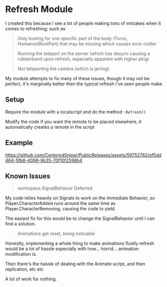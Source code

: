 # Refresh Module

I created this because I see a lot of people making tons of mistakes when it comes to refreshing; such as
> Only looking for one specific part of the body (Torso, HumanoidRootPart) that may be missing which causes error clutter

> Running the teleport on the server (which has desync causing a rubberband upon refresh, especially apparent with higher ping)

> Not teleporting the camera (which is jarring)

My module attempts to fix many of these issues, though it may not be perfect, it's marginally better then the typical refresh I've seen people make

## Setup

Require the module with a localscript and do the method `:Refresh()`

Modify the code if you want the remote to be placed elsewhere, it automatically creates a remote in the script

## Example

https://github.com/CenteredSniper/PublicReleases/assets/59752762/ef5dd464-5fb8-4098-9b35-70f10f2598b4

## Known Issues

> workspace.SignalBehavior Deferred

My code relies heavily on Signals to work on the Immediate Behavior, so Player.CharacterAdded runs around the same time as Player.CharacterRemoving, causing the code to yield. 

The easiest fix for this would be to change the SignalBehavior until I can find a solution.

> Animations get reset, being noticable

Honestly, implementing a whole thing to make animations fluidly refresh would be a lot of hassle especially with how... horrid... animation modification is.

Then there's the hassle of dealing with the Animate script, and then replication, etc etc

A lot of work for nothing.
